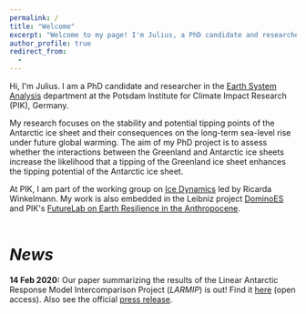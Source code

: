 ```yaml
---
permalink: /
title: "Welcome"
excerpt: "Welcome to my page! I'm Julius, a PhD candidate and researcher in the <i>Earth System Analysis</i> department at the <i>Potsdam Institute for Climate Impact Research</i> (PIK) in Potsdam, Germany. I focus on tipping points and Antarctic ice sheet stability."
author_profile: true
redirect_from:
  - 
---
```


Hi, I'm Julius. I am a PhD candidate and researcher in the [Earth System Analysis](https://www.pik-potsdam.de/research/earth-system-analysis "https://www.pik-potsdam.de/research/earth-system-analysis") department at the Potsdam Institute for Climate Impact Research (PIK), Germany.

My research focuses on the stability and potential tipping points of the Antarctic ice sheet and their consequences on the long-term sea-level rise under future global warming. The aim of my PhD project is to assess whether the interactions between the Greenland and Antarctic ice sheets increase the likelihood that a tipping of the Greenland ice sheet enhances the tipping potential of the Antarctic ice sheet.

At PIK, I am part of the working group on [Ice Dynamics](https://ricarda.science/group "https://ricarda.science/group") led by Ricarda Winkelmann. My work is also embedded in the Leibniz project [DominoES](https://www.pik-potsdam.de/dominoes "https://www.pik-potsdam.de/dominoes") and PIK's [FutureLab on Earth Resilience in the Anthropocene](https://www.pik-potsdam.de/earthresilience "https://www.pik-potsdam.de/earthresilience").
<br />&nbsp;<br />

# *News*

**14 Feb 2020:** Our paper summarizing the results of the Linear Antarctic Response Model Intercomparison Project (*LARMIP*) is out! Find it [here](https://www.earth-syst-dynam.net/11/35/2020/ "https://www.earth-syst-dynam.net/11/35/2020/") (open access). Also see the official [press release](https://www.pik-potsdam.de/news/press-releases/the-antarctica-factor-model-uncertainties-reveal-upcoming-sea-level-risk "https://www.pik-potsdam.de/news/press-releases/the-antarctica-factor-model-uncertainties-reveal-upcoming-sea-level-risk").